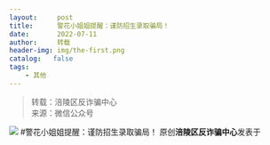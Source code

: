 ```yaml
---
layout:     post
title:      警花小姐姐提醒：谨防招生录取骗局！
date:       2022-07-11
author:     转载
header-img: img/the-first.png
catalog:   false
tags:
    - 其他
---
```


<blockquote><p>转载：涪陵区反诈骗中心<br>
来源：微信公众号</p></blockquote>

![]({{site.baseurl}}/postimg/nM8NWwbNctia9LjzbTzc8pZ18jI8vl8o3wRCbicPxV9udy4MQoOE1GMX8OJmcxzu2oXQwevf1A0VmzsSE8GKVwPg.jpeg)
#警花小姐姐提醒：谨防招生录取骗局！
原创**涪陵区反诈骗中心**发表于
